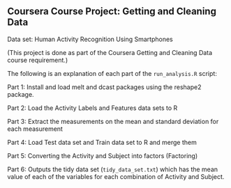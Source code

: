 ## Coursera Course Project: Getting and Cleaning Data
Data set: Human Activity Recognition Using Smartphones 

(This project is done as part of the Coursera Getting and Cleaning Data course requirement.)

The following is an explanation of each part of the `run_analysis.R` script:

Part 1: Install and load melt and dcast packages using the reshape2 package. 

Part 2: Load the Activity Labels and Features data sets to R

Part 3: Extract the measurements on the mean and standard deviation for each measurement

Part 4: Load Test data set and Train data set to R and merge them

Part 5: Converting the Activity and Subject into factors (Factoring)

Part 6: Outputs the tidy data set (`tidy_data_set.txt`) which has the mean value of each of the variables for each combination of Activity and Subject.